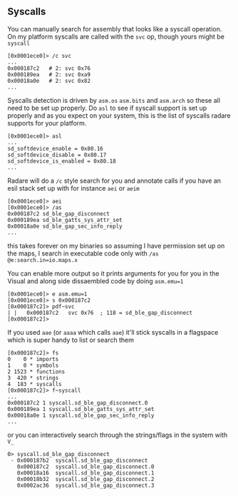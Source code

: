 ## Syscalls

You can manually search for assembly that looks like a syscall operation. On my platform syscalls are called with the `svc` op, though yours might be `syscall`
```
[0x0001ece0]> /c svc
...
0x000187c2   # 2: svc 0x76
0x000189ea   # 2: svc 0xa9
0x00018a0e   # 2: svc 0x82
...
```
Syscalls detection is driven by `asm.os` `asm.bits` and `asm.arch` so these all need to be set up properly. Do `asl` to see if syscall support is set up properly and as you expect on your system, this is the list of syscalls radare supports for your platform.
```
[0x0001ece0]> asl
...
sd_softdevice_enable = 0x80.16
sd_softdevice_disable = 0x80.17
sd_softdevice_is_enabled = 0x80.18
...
```

Radare will do a `/c` style search for you and annotate calls if you have an esil stack set up with for instance `aei` or `aeim`
```
[0x0001ece0]> aei
[0x0001ece0]> /as
0x000187c2 sd_ble_gap_disconnect
0x000189ea sd_ble_gatts_sys_attr_set
0x00018a0e sd_ble_gap_sec_info_reply
...
```
this takes forever on my binaries so assuming I have permission set up on the maps, I search in executable code only with `/as @e:search.in=io.maps.x`

You can enable more output so it prints arguments for you for you in the Visual and along side dissaembled code by doing `asm.emu=1`
```
[0x0001ece0]> e asm.emu=1
[0x0001ece0]> s 0x000187c2
[0x000187c2]> pdf~svc
| |   0x000187c2   svc 0x76  ; 118 = sd_ble_gap_disconnect
[0x000187c2]> 
```

If you used `aae` (or `aaaa` which calls `aae`) it'll stick syscalls in a flagspace which is super handy to list or search them
```
[0x000187c2]> fs
0    0 * imports
1    0 * symbols
2 1523 * functions
3  420 * strings
4  183 * syscalls
[0x000187c2]> f~syscall
...
0x000187c2 1 syscall.sd_ble_gap_disconnect.0
0x000189ea 1 syscall.sd_ble_gatts_sys_attr_set
0x00018a0e 1 syscall.sd_ble_gap_sec_info_reply
...
```

or you can interactively search through the strings/flags in the system with `V_`
```
0> syscall.sd_ble_gap_disconnect
 - 0x000187b2  syscall.sd_ble_gap_disconnect
   0x000187c2  syscall.sd_ble_gap_disconnect.0
   0x00018a16  syscall.sd_ble_gap_disconnect.1
   0x00018b32  syscall.sd_ble_gap_disconnect.2
   0x0002ac36  syscall.sd_ble_gap_disconnect.3
```
